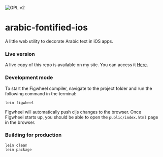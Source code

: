 ![GPL v2](https://img.shields.io/badge/License-GPL%20v2-blue.svg)

# arabic-fontified-ios

A little web utility to decorate Arabic text in iOS apps.

### Live version

A live copy of this repo is available on my site. You can access it
[Here](https://nasser.space/arabic-fontified-ios).

### Development mode

To start the Figwheel compiler, navigate to the project folder and run the following command in the terminal:

```
lein figwheel
```

Figwheel will automatically push cljs changes to the browser.
Once Figwheel starts up, you should be able to open the `public/index.html` page in the browser.


### Building for production

```
lein clean
lein package
```

